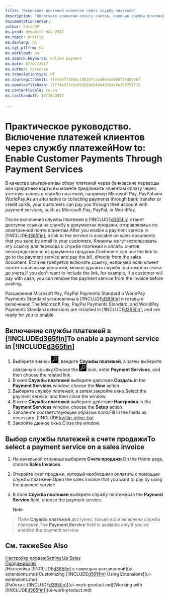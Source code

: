 ```yaml
---
title: "Включение платежей клиентов через службу платежей"
description: "Облегчите клиентам оплату счетов, включив службы платежей."
documentationcenter: 
author: SorenGP
ms.prod: dynamics-nav-2017
ms.topic: article
ms.devlang: na
ms.tgt_pltfrm: na
ms.workload: na
ms.search.keywords: online payment
ms.date: 07/07/2017
ms.author: sgroespe
ms.translationtype: HT
ms.sourcegitcommit: 4fefaef7380ac10836fcac404eea006f55d8556f
ms.openlocfilehash: 71ff4af2fa3c0d1020a24de4325aafe17978f715
ms.contentlocale: ru-ru
ms.lasthandoff: 10/16/2017

---
```

# <a name="how-to-enable-customer-payments-through-payment-services"></a><span data-ttu-id="a84c4-103">Практическое руководство. Включение платежей клиентов через службу платежей</span><span class="sxs-lookup"><span data-stu-id="a84c4-103">How to: Enable Customer Payments Through Payment Services</span></span>
<span data-ttu-id="a84c4-104">В качестве альтернативы сбору платежей через банковские переводы или кредитные карты вы можете предложить клиентам оплату через учетную запись в службе платежей, например Microsoft Pay, PayPal или WorldPay.</span><span class="sxs-lookup"><span data-stu-id="a84c4-104">As an alternative to collecting payments through bank transfer or credit cards, your customers can pay you through their account with payment services, such as Microsoft Pay, PayPal, or WorldPay.</span></span>  

<span data-ttu-id="a84c4-105">После включения службы платежей в [!INCLUDE[d365fin](includes/d365fin_md.md)] станет доступна ссылка на службу в документах продажи, отправляемых по электронной почте клиентам.</span><span class="sxs-lookup"><span data-stu-id="a84c4-105">After you enable a payment service in [!INCLUDE[d365fin](includes/d365fin_md.md)], a link to the service is available on sales documents that you send by email to your customers.</span></span> <span data-ttu-id="a84c4-106">Клиенты могут использовать эту ссылку для перехода к службе платежей и оплаты счетов непосредственно из документа продажи.</span><span class="sxs-lookup"><span data-stu-id="a84c4-106">Customers can use the link to go to the payment service and pay the bill, directly from the sales document.</span></span> <span data-ttu-id="a84c4-107">Если не требуется включать ссылку, например если клиент платит наличными деньгами, можно удалить службу платежей из счета до учета.</span><span class="sxs-lookup"><span data-stu-id="a84c4-107">If you don't want to include the link, for example, if a customer will pay with cash, you can remove the payment service from the invoice before posting.</span></span>  

<span data-ttu-id="a84c4-108">Расширения Microsoft Pay, PayPal Payments Standard и WorldPay Payments Standard установлены в [!INCLUDE[d365fin](includes/d365fin_md.md)] и готовы к включению.</span><span class="sxs-lookup"><span data-stu-id="a84c4-108">The Microsoft Pay, PayPal Payments Standard, and WorldPay Payments Standard extensions are installed in [!INCLUDE[d365fin](includes/d365fin_md.md)], and are ready for you to enable.</span></span>  

## <a name="to-enable-a-payment-service-in-included365finincludesd365finmdmd"></a><span data-ttu-id="a84c4-109">Включение службы платежей в [!INCLUDE[d365fin](includes/d365fin_md.md)]</span><span class="sxs-lookup"><span data-stu-id="a84c4-109">To enable a payment service in [!INCLUDE[d365fin](includes/d365fin_md.md)]</span></span>
1. <span data-ttu-id="a84c4-110">Выберите значок ![Поиск страницы или отчета](media/ui-search/search_small.png "Значок поиска страницы или отчета"), введите **Службы платежей**, а затем выберите связанную ссылку.</span><span class="sxs-lookup"><span data-stu-id="a84c4-110">Choose the ![Search for Page or Report](media/ui-search/search_small.png "Search for Page or Report icon") icon, enter **Payment Services**, and then choose the related link.</span></span>  
2. <span data-ttu-id="a84c4-111">В окне **Службы платежей** выберите действие **Создать**.</span><span class="sxs-lookup"><span data-stu-id="a84c4-111">In the **Payment Services** window, choose the **New** action.</span></span>  
3. <span data-ttu-id="a84c4-112">Выберите службу платежей, а затем закройте окно.</span><span class="sxs-lookup"><span data-stu-id="a84c4-112">Select the payment service, and then close the window.</span></span>  
4. <span data-ttu-id="a84c4-113">В окне **Службы платежей** выберите действие **Настройка**.</span><span class="sxs-lookup"><span data-stu-id="a84c4-113">In the **Payment Services** window, choose the **Setup** action.</span></span>  
5. <span data-ttu-id="a84c4-114">Заполните соответствующим образом поля.</span><span class="sxs-lookup"><span data-stu-id="a84c4-114">Fill in the fields as necessary.</span></span> [!INCLUDE[tooltip-inline-tip](includes/tooltip-inline-tip_md.md)]  
6. <span data-ttu-id="a84c4-115">Закройте данное окно.</span><span class="sxs-lookup"><span data-stu-id="a84c4-115">Close the window.</span></span>  

## <a name="to-select-a-payment-service-on-a-sales-invoice"></a><span data-ttu-id="a84c4-116">Выбор службы платежей в счете продажи</span><span class="sxs-lookup"><span data-stu-id="a84c4-116">To select a payment service on a sales invoice</span></span>
1. <span data-ttu-id="a84c4-117">На начальной странице выберите **Счета продажи**.</span><span class="sxs-lookup"><span data-stu-id="a84c4-117">On the Home page, choose **Sales Invoices**.</span></span>  
2. <span data-ttu-id="a84c4-118">Откройте счет продажи, который необходимо оплатить с помощью службы платежей.</span><span class="sxs-lookup"><span data-stu-id="a84c4-118">Open the sales invoice that you want to pay by using the payment service.</span></span>  
3. <span data-ttu-id="a84c4-119">В поле **Служба платежей** выберите службу платежей.</span><span class="sxs-lookup"><span data-stu-id="a84c4-119">In the **Payment Service** field, choose the payment service.</span></span>  

    > [!NOTE]  
>   <span data-ttu-id="a84c4-120">Поле **Служба платежей** доступно, только если включена служба платежей.</span><span class="sxs-lookup"><span data-stu-id="a84c4-120">The **Payment Service** field is available only if you've enabled the payment service.</span></span>  

## <a name="see-also"></a><span data-ttu-id="a84c4-121">См. также</span><span class="sxs-lookup"><span data-stu-id="a84c4-121">See Also</span></span>  
[<span data-ttu-id="a84c4-122">Настройка продаж</span><span class="sxs-lookup"><span data-stu-id="a84c4-122">Setting Up Sales</span></span>](sales-setup-sales.md)  
[<span data-ttu-id="a84c4-123">Продажи</span><span class="sxs-lookup"><span data-stu-id="a84c4-123">Sales</span></span>](sales-manage-sales.md)  
<span data-ttu-id="a84c4-124">[Настройка [!INCLUDE[d365fin](includes/d365fin_md.md)] с помощью расширений](ui-extensions.md)</span><span class="sxs-lookup"><span data-stu-id="a84c4-124">[Customizing [!INCLUDE[d365fin](includes/d365fin_md.md)] Using Extensions](ui-extensions.md)</span></span>  
<span data-ttu-id="a84c4-125">[Работа с [!INCLUDE[d365fin](includes/d365fin_md.md)]](ui-work-product.md)</span><span class="sxs-lookup"><span data-stu-id="a84c4-125">[Working with [!INCLUDE[d365fin](includes/d365fin_md.md)]](ui-work-product.md)</span></span>  

